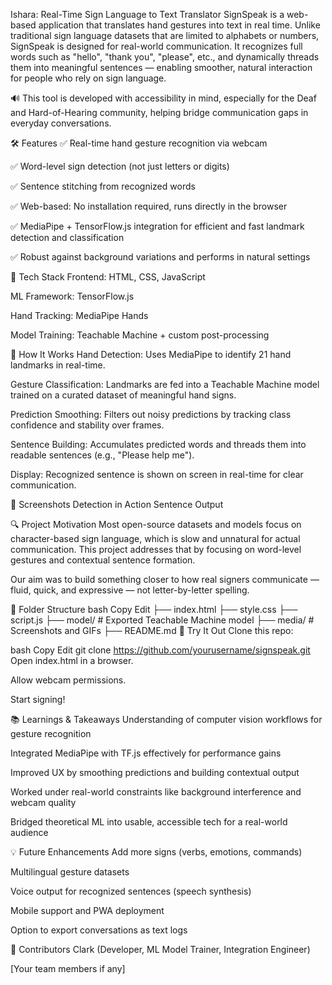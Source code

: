 Ishara: Real-Time Sign Language to Text Translator
SignSpeak is a web-based application that translates hand gestures into text in real time. Unlike traditional sign language datasets that are limited to alphabets or numbers, SignSpeak is designed for real-world communication. It recognizes full words such as "hello", "thank you", "please", etc., and dynamically threads them into meaningful sentences — enabling smoother, natural interaction for people who rely on sign language.

🔊 This tool is developed with accessibility in mind, especially for the Deaf and Hard-of-Hearing community, helping bridge communication gaps in everyday conversations.

🛠️ Features
✅ Real-time hand gesture recognition via webcam

✅ Word-level sign detection (not just letters or digits)

✅ Sentence stitching from recognized words

✅ Web-based: No installation required, runs directly in the browser

✅ MediaPipe + TensorFlow.js integration for efficient and fast landmark detection and classification

✅ Robust against background variations and performs in natural settings

🧠 Tech Stack
Frontend: HTML, CSS, JavaScript

ML Framework: TensorFlow.js

Hand Tracking: MediaPipe Hands

Model Training: Teachable Machine + custom post-processing

🚀 How It Works
Hand Detection: Uses MediaPipe to identify 21 hand landmarks in real-time.

Gesture Classification: Landmarks are fed into a Teachable Machine model trained on a curated dataset of meaningful hand signs.

Prediction Smoothing: Filters out noisy predictions by tracking class confidence and stability over frames.

Sentence Building: Accumulates predicted words and threads them into readable sentences (e.g., "Please help me").

Display: Recognized sentence is shown on screen in real-time for clear communication.

📸 Screenshots
Detection in Action	Sentence Output

🔍 Project Motivation
Most open-source datasets and models focus on character-based sign language, which is slow and unnatural for actual communication. This project addresses that by focusing on word-level gestures and contextual sentence formation.

Our aim was to build something closer to how real signers communicate — fluid, quick, and expressive — not letter-by-letter spelling.

📂 Folder Structure
bash
Copy
Edit
├── index.html
├── style.css
├── script.js
├── model/              # Exported Teachable Machine model
├── media/              # Screenshots and GIFs
├── README.md
🧪 Try It Out
Clone this repo:

bash
Copy
Edit
git clone https://github.com/yourusername/signspeak.git
Open index.html in a browser.

Allow webcam permissions.

Start signing!

📚 Learnings & Takeaways
Understanding of computer vision workflows for gesture recognition

Integrated MediaPipe with TF.js effectively for performance gains

Improved UX by smoothing predictions and building contextual output

Worked under real-world constraints like background interference and webcam quality

Bridged theoretical ML into usable, accessible tech for a real-world audience

💡 Future Enhancements
Add more signs (verbs, emotions, commands)

Multilingual gesture datasets

Voice output for recognized sentences (speech synthesis)

Mobile support and PWA deployment

Option to export conversations as text logs

🤝 Contributors
Clark (Developer, ML Model Trainer, Integration Engineer)

[Your team members if any]
